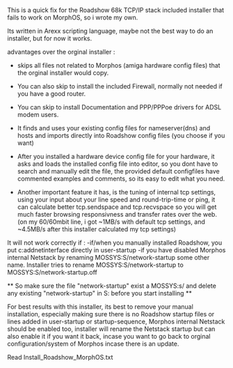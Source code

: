 This is a quick fix for the Roadshow 68k TCP/IP stack included installer that fails to work on MorphOS, so i wrote my own.

Its written in Arexx scripting language, maybe not the best way to do an installer, but for now it works.

advantages over the orginal installer :

* skips all files not related to Morphos (amiga hardware config files) that the orginal installer would copy.
* You can also skip to install the included Firewall, normally not needed if you have a good router.
* You can skip to install Documentation and PPP/PPPoe drivers for ADSL modem users.

* It finds and uses your existing config files for nameserver(dns) and hosts and imports directly
  into Roadshow config files (you choose if you want)

* After you installed a hardware device config file for your hardware, it asks and loads the installed
  config file into editor, so you dont have to search and manually edit the file, the provided
  default configfiles have commented examples and comments, so its easy to edit what you need.

* Another important feature it has, is the tuning of internal tcp settings, using your input about
  your line speed and round-trip-time or ping, it can calculate better tcp.sendspace and tcp.recvspace
  so you will get much faster browsing responsivness and transfer rates over the web.
  (on my 60/60mbit line, i got ~1MB/s with default tcp settings, and ~4.5MB/s after this installer calculated my tcp settings)


It will not work correctly if :
-if/when you manually installed Roadshow, you put c:addnetinterface directly in user-startup
-if you have disabled Morphos internal Netstack by renaming MOSSYS:S/network-startup some other name. Installer
tries to rename MOSSYS:S/network-startup to MOSSYS:S/network-startup.off

** So make sure the file "network-startup" exist a MOSSYS:s/ and delete any existing "network-startup" in S: before you start installing **

For best results with this installer, its best to remove your manual installation, especially making sure there is no
Roadshow startup files or lines added in user-startup or startup-sequence, Morphos internal Netstack should be enabled
too, installer will rename the Netstack startup but can also enable it if you want it back, incase you want to go
back to orginal configuration/system of Morphos incase there is an update.


Read Install_Roadshow_MorphOS.txt 
